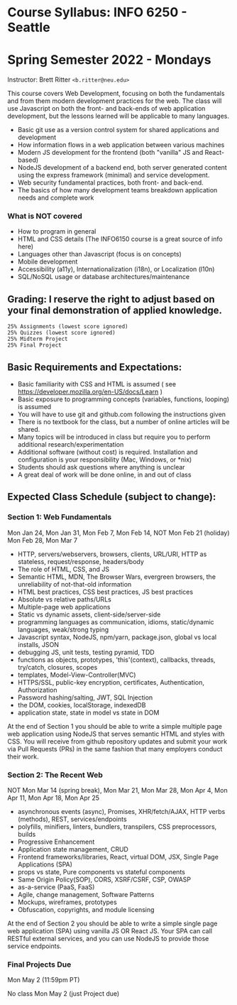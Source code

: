 ﻿# Course Syllabus: INFO 6250 - Seattle
# Spring Semester 2022 - Mondays
Instructor: Brett Ritter `<b.ritter@neu.edu>`

This course covers Web Development, focusing on both the fundamentals and from them modern development practices for the web.  The class will use Javascript on both the front- and back-ends of web application development, but the lessons learned will be applicable to many languages.  
 - Basic git use as a version control system for shared applications and development
 - How information flows in a web application between various machines
 - Modern JS development for the frontend (both "vanilla" JS and React-based)
 - NodeJS development of a backend end, both server generated content using the express framework (minimal) and service development.
 - Web security fundamental practices, both front- and back-end.
 - The basics of how many development teams breakdown application needs and complete work

### What is NOT covered
 - How to program in general
 - HTML and CSS details (The INFO6150 course is a great source of info here)
 - Languages other than Javascript (focus is on concepts)
 - Mobile development
 - Accessibility (a11y), Internationalization (i18n), or Localization (l10n)
 - SQL/NoSQL usage or database architectures/maintenance
 
## Grading: I reserve the right to adjust based on your final demonstration of applied knowledge.  
```
25% Assignments (lowest score ignored)
25% Quizzes (lowest score ignored)
25% Midterm Project 
25% Final Project
```

## Basic Requirements and Expectations:
- Basic familiarity with CSS and HTML is assumed ( see https://developer.mozilla.org/en-US/docs/Learn )  
- Basic exposure to programming concepts (variables, functions, looping) is assumed
- You will have to use git and github.com following the instructions given
- There is no textbook for the class, but a number of online articles will be shared.
- Many topics will be introduced in class but require you to perform additional research/experimentation
- Additional software (without cost) is required.  Installation and configuration is your responsibility (Mac, Windows, or \*nix)
- Students should ask questions where anything is unclear
- A great deal of work will be done online, in and out of class

## Expected Class Schedule (subject to change):

### Section 1: Web Fundamentals
Mon Jan 24,
Mon Jan 31,
Mon Feb 7,
Mon Feb 14,
NOT Mon Feb 21 (holiday)
Mon Feb 28,
Mon Mar 7

 - HTTP, servers/webservers, browsers, clients, URL/URI, HTTP as stateless, request/response, headers/body
 - The role of HTML, CSS, and JS
 - Semantic HTML, MDN, The Browser Wars, evergreen browsers, the unreliability of not-that-old information
 - HTML best practices, CSS best practices, JS best practices
 - Absolute vs relative paths/URLs
 - Multiple-page web applications
 - Static vs dynamic assets, client-side/server-side
 - programming languages as communication, idioms, static/dynamic languages, weak/strong typing
 - Javascript syntax, NodeJS, npm/yarn, package.json, global vs local installs, JSON
 - debugging JS, unit tests, testing pyramid, TDD
 - functions as objects, prototypes, 'this'(context), callbacks, threads, try/catch, closures, scopes
 - templates, Model-View-Controller(MVC)
 - HTTPS/SSL, public-key encryption, certificates, Authentication, Authorization
 - Password hashing/salting, JWT, SQL Injection
 - the DOM, cookies, localStorage, indexedDB
 - application state, state in model vs state in DOM

At the end of Section 1 you should be able to write a simple multiple page web application using NodeJS that serves semantic HTML and styles with CSS.  You will receive from github repository updates and submit your work via Pull Requests (PRs) in the same fashion that many employers conduct their work.

### Section 2: The Recent Web

NOT Mon Mar 14 (spring break),
Mon Mar 21,
Mon Mar 28,
Mon Apr 4,
Mon Apr 11,
Mon Apr 18,
Mon Apr 25

 - asynchronous events (async), Promises, XHR/fetch/AJAX, HTTP verbs (methods), REST, services/endpoints
 - polyfills, minifiers, linters, bundlers, transpilers, CSS preprocessors, builds
 - Progressive Enhancement
 - Application state management, CRUD
 - Frontend frameworks/libraries, React, virtual DOM, JSX, Single Page Applications (SPA)
 - props vs state, Pure components vs stateful components
 - Same Origin Policy(SOP), CORS, XSRF/CSRF, CSP, OWASP
 - as-a-service (PaaS, FaaS)
 - Agile, change management, Software Patterns
 - Mockups, wireframes, prototypes
 - Obfuscation, copyrights, and module licensing

At the end of Section 2 you should be able to write a simple single page web application (SPA) using vanilla JS OR React JS.  Your SPA can call RESTful external services, and you can use NodeJS to provide those service endpoints.

### Final Projects Due 
Mon May 2 (11:59pm PT)

No class Mon May 2 (just Project due)

